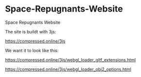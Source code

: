 # Space-Repugnants-Website
Space Repugnants Website

The site is buildt with 3js:

https://compressed.online/3js



We want it to look like this:

https://compressed.online/3js/webgl_loader_gltf_extensions.html

https://compressed.online/3js/webgl_loader_obj2_options.html

